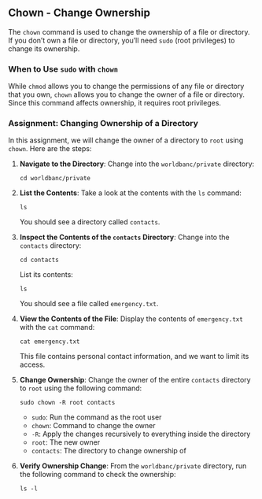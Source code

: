 ## Chown - Change Ownership

The `chown` command is used to change the ownership of a file or directory. If you don’t own a file or directory, you’ll need `sudo` (root privileges) to change its ownership.

### When to Use `sudo` with `chown`

While `chmod` allows you to change the permissions of any file or directory that you own, `chown` allows you to change the owner of a file or directory. Since this command affects ownership, it requires root privileges.

### Assignment: Changing Ownership of a Directory

In this assignment, we will change the owner of a directory to `root` using `chown`. Here are the steps:

1. **Navigate to the Directory**:
   Change into the `worldbanc/private` directory:

   ```
   cd worldbanc/private
   ```

2. **List the Contents**:
   Take a look at the contents with the `ls` command:

   ```
   ls
   ```

   You should see a directory called `contacts`.

3. **Inspect the Contents of the `contacts` Directory**:
   Change into the `contacts` directory:

   ```
   cd contacts
   ```

   List its contents:

   ```
   ls
   ```

   You should see a file called `emergency.txt`.

4. **View the Contents of the File**:
   Display the contents of `emergency.txt` with the `cat` command:

   ```
   cat emergency.txt
   ```

   This file contains personal contact information, and we want to limit its access.

5. **Change Ownership**:
   Change the owner of the entire `contacts` directory to `root` using the following command:

   ```
   sudo chown -R root contacts
   ```

   - `sudo`: Run the command as the root user
   - `chown`: Command to change the owner
   - `-R`: Apply the changes recursively to everything inside the directory
   - `root`: The new owner
   - `contacts`: The directory to change ownership of

6. **Verify Ownership Change**:
   From the `worldbanc/private` directory, run the following command to check the ownership:
   ```
   ls -l
   ```
